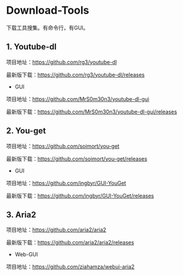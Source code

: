 # Download-Tools
下载工具搜集。有命令行，有GUI。

## 1. Youtube-dl
项目地址：https://github.com/rg3/youtube-dl

最新版下载：https://github.com/rg3/youtube-dl/releases

* GUI

项目地址：https://github.com/MrS0m30n3/youtube-dl-gui

最新版下载：https://github.com/MrS0m30n3/youtube-dl-gui/releases

## 2. You-get
项目地址：https://github.com/soimort/you-get

最新版下载：https://github.com/soimort/you-get/releases

* GUI

项目地址：https://github.com/ingbyr/GUI-YouGet

最新版下载：https://github.com/ingbyr/GUI-YouGet/releases

## 3. Aria2
项目地址：https://github.com/aria2/aria2

最新版下载：https://github.com/aria2/aria2/releases

*   Web-GUI

项目地址：https://github.com/ziahamza/webui-aria2



